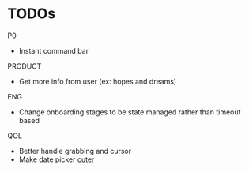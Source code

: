 # TODOs

P0

- Instant command bar

PRODUCT

- Get more info from user (ex: hopes and dreams)

ENG

- Change onboarding stages to be state managed rather than timeout based

QOL

- Better handle grabbing and cursor
- Make date picker [cuter](https://github.com/dubinc/dub/blob/7abb88671d68d107004678b47fecd7f7ba40d918/apps/web/ui/modals/add-edit-link-modal/expiration-section.tsx)
